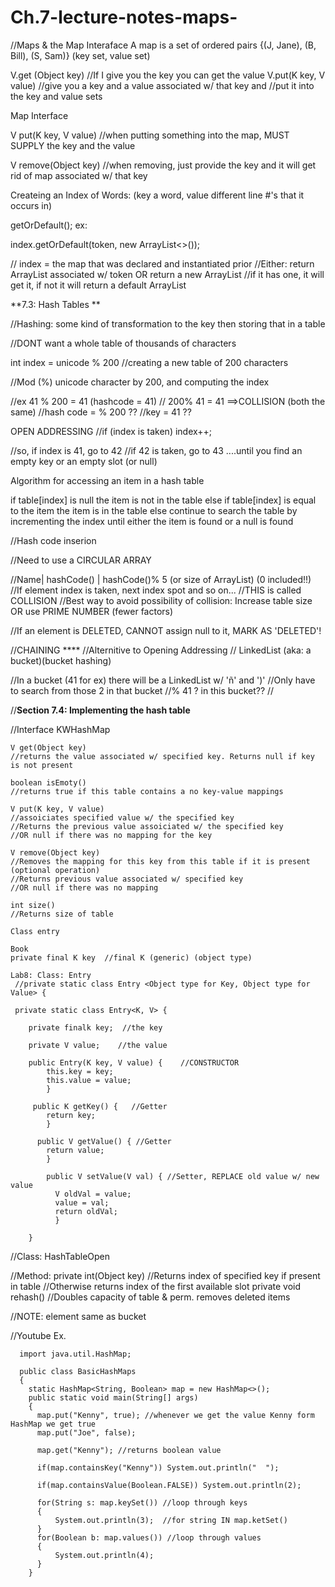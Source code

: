# Ch.7-lecture-notes-maps-

//Maps & the Map Interaface
A map is a set of ordered pairs
{(J, Jane), (B, Bill), (S, Sam)}
(key set, value set)

V.get (Object key) //If I give you the key you can get the value
V.put(K key, V value) //give you a key and a value associated w/ that key and 
                      //put it into the key and value sets

Map Interface

V put(K key, V value)    //when putting something into the map, MUST SUPPLY the key and the value

V remove(Object key)     //when removing, just provide the key and it will get rid of map associated w/ that key

Createing an Index of Words:
(key a word, value different line #'s that it occurs in)

 getOrDefault(); 
ex: 

index.getOrDefault(token, new ArrayList<>()); 

// index = the map that was declared and instantiated prior
//Either: return ArrayList associated w/ token OR return a new ArrayList
//if it has one, it will get it, if not it will return a default ArrayList

**7.3: Hash Tables **

//Hashing: some kind of transformation to the key then storing that in a table

//DONT want a whole table of thousands of characters

int index = unicode % 200 //creating a new table of 200 characters

//Mod (%) unicode character by 200, and computing the index

//ex 41 % 200 = 41 (hashcode = 41)
//   200% 41 = 41   ==>COLLISION (both the same)
//hash code = % 200 ??
//key = 41 ??

OPEN ADDRESSING
//if (index is taken) 
  index++; 

//so, if index is 41, go to 42
//if 42 is taken, go to 43 ....until you find an empty key or an empty slot (or null)

Algorithm for accessing an item in a hash table

if table[index] is null
  the item is not in the table 
else if table[index] is equal to the item
  the item is in the table
else
  continue to search the table by incrementing the index until either the
  item is found or a null is found 
  
  
 //Hash code inserion 
 
//Need to use a CIRCULAR ARRAY 

//Name| hashCode() | hashCode()% 5 (or size of ArrayList) (0 included!!)
//If element index is taken, next index spot and so on...
//THIS is called COLLISION 
//Best way to avoid possibility of collision: Increase table size OR use PRIME NUMBER (fewer factors) 

//If an element is DELETED, CANNOT assign null to it, MARK AS 'DELETED'!

//CHAINING ****
//Alternitive to Opening Addressing
// LinkedList (aka: a bucket)(bucket hashing)

//In a bucket (41 for ex) there will be a LinkedList w/ 'ñ' and ')' 
//Only have to search from those 2 in that bucket 
//% 41 ? in this bucket??
//

//**Section 7.4: Implementing the hash table**

//Interface KWHashMap

    V get(Object key)  
    //returns the value associated w/ specified key. Returns null if key is not present
    
    boolean isEmoty() 
    //returns true if this table contains a no key-value mappings
    
    V put(K key, V value)
    //assoiciates specified value w/ the specified key
    //Returns the previous value assoiciated w/ the specified key
    //OR null if there was no mapping for the key
    
    V remove(Object key)
    //Removes the mapping for this key from this table if it is present (optional operation)
    //Returns previous value associated w/ specified key
    //OR null if there was no mapping
    
    int size()
    //Returns size of table
    
    Class entry
    
    Book
    private final K key  //final K (generic) (object type) 
    
    Lab8: Class: Entry
     //private static class Entry <Object type for Key, Object type for Value> {
     
     private static class Entry<K, V> {
     
        private finalk key;  //the key
        
        private V value;    //the value
        
        public Entry(K key, V value) {    //CONSTRUCTOR
            this.key = key;
            this.value = value;
            }
   
         public K getKey() {   //Getter
            return key;
            }
            
          public V getValue() { //Getter
            return value;
            }
            
            public V setValue(V val) { //Setter, REPLACE old value w/ new value
              V oldVal = value;
              value = val;
              return oldVal;
              }
              
        }
        
  //Class: HashTableOpen
  
  //Method:   private int(Object key)   //Returns index of specified key if present in table
                                        //Otherwise returns index of the first available slot
              private void rehash()     //Doubles capacity of table & perm. removes deleted items
              

//NOTE: element same as bucket

//Youtube Ex.

      import java.util.HashMap;
      
      public class BasicHashMaps
      {
        static HashMap<String, Boolean> map = new HashMap<>();
        public static void main(String[] args)
        {
          map.put("Kenny", true); //whenever we get the value Kenny form HashMap we get true
          map.put("Joe", false);
          
          map.get("Kenny"); //returns boolean value
          
          if(map.containsKey("Kenny")) System.out.println("  ");
          
          if(map.containsValue(Boolean.FALSE)) System.out.println(2);
          
          for(String s: map.keySet()) //loop through keys
          {
              System.out.println(3);  //for string IN map.ketSet()
          }
          for(Boolean b: map.values()) //loop through values
          {
              System.out.println(4);
          }
        }  
  
  
  
